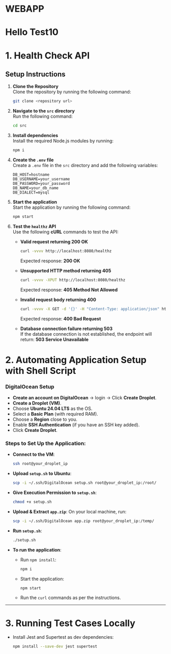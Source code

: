 # WEBAPP
# Hello Test10
# 1. Health Check API

## Setup Instructions

1. **Clone the Repository**  
   Clone the repository by running the following command:
   ```bash
   git clone <repository url>

2. **Navigate to the `src` directory**  
   Run the following command:
   ```bash
   cd src
   
3. **Install dependencies**  
   Install the required Node.js modules by running:
   ```bash
   npm i

4. **Create the `.env` file**  
   Create a `.env` file in the `src` directory and add the following variables:
   ```dotenv
   DB_HOST=hostname
   DB_USERNAME=your_username
   DB_PASSWORD=your_password
   DB_NAME=your_db_name
   DB_DIALECT=mysql

5. **Start the application**  
   Start the application by running the following command:
   ```bash
   npm start


6. **Test the `healthz` API**  
   Use the following **cURL** commands to test the API:

   - **Valid request returning 200 OK**  
     ```bash
     curl -vvvv http://localhost:8080/healthz
     ```
     Expected response: **200 OK**

   - **Unsupported HTTP method returning 405**  
     ```bash
     curl -vvvv -XPUT http://localhost:8080/healthz
     ```
     Expected response: **405 Method Not Allowed**

   - **Invalid request body returning 400**  
     ```bash
     curl -vvvv -X GET -d '{}' -H "Content-Type: application/json" http://localhost:8080/healthz
     ```
     Expected response: **400 Bad Request**

   - **Database connection failure returning 503**  
     If the database connection is not established, the endpoint will return:
     **503 Service Unavailable**


##
     
# 2. Automating Application Setup with Shell Script

### DigitalOcean Setup

- **Create an account on DigitalOcean** → login → Click **Create Droplet**.
- **Create a Droplet (VM)**.
- Choose **Ubuntu 24.04 LTS** as the OS.
- Select a **Basic Plan** (with required RAM).
- Choose a **Region** close to you.
- Enable **SSH Authentication** (if you have an SSH key added).
- Click **Create Droplet**.

### Steps to Set Up the Application:

- **Connect to the VM**:
    ```bash
    ssh root@your_droplet_ip
    ```

- **Upload `setup.sh` to Ubuntu**:
    ```bash
    scp -i ~/.ssh/DigitalOcean setup.sh root@your_droplet_ip:/root/
    ```

- **Give Execution Permission to `setup.sh`**:
    ```bash
    chmod +x setup.sh
    ```

- **Upload & Extract `app.zip`**:
    On your local machine, run:
    ```bash
    scp -i ~/.ssh/DigitalOcean app.zip root@your_droplet_ip:/temp/
    ```

- **Run `setup.sh`**:
    ```bash
    ./setup.sh
    ```

- **To run the application**:
    - Run `npm install`:
      ```bash
      npm i
      ```
    - Start the application:
      ```bash
      npm start
      ```
    - Run the `curl` commands as per the instructions.

---

# 3. Running Test Cases Locally

- Install Jest and Supertest as dev dependencies:
    ```bash
    npm install --save-dev jest supertest
    ```
    